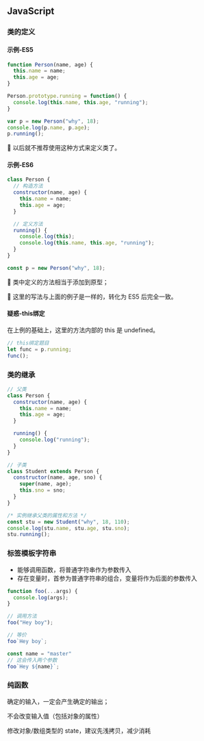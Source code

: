 ## JavaScript

### 类的定义

#### 示例-ES5

```javascript
function Person(name, age) {
  this.name = name;
  this.age = age;
}

Person.prototype.running = function() {
  console.log(this.name, this.age, "running");
}

var p = new Person("why", 18);
console.log(p.name, p.age);
p.running();
```

:turtle: 以后就不推荐使用这种方式来定义类了。

#### 示例-ES6

```javascript
class Person {
  // 构造方法
  constructor(name, age) {
    this.name = name;
    this.age = age;
  }

  // 定义方法
  running() {
    console.log(this);
    console.log(this.name, this.age, "running");
  }
}

const p = new Person("why", 18);
```

:turtle: 类中定义的方法相当于添加到原型；

:turtle: 这里的写法与上面的例子是一样的，转化为 ES5 后完全一致。



#### 疑惑-this绑定

在上例的基础上，这里的方法内部的 this 是 undefined。

```javascript
// this绑定题目
let func = p.running;
func();
```



### 类的继承

```javascript
// 父类
class Person {
  constructor(name, age) {
    this.name = name;
    this.age = age;
  }

  running() {
    console.log("running");
  }
}

// 子类
class Student extends Person {
  constructor(name, age, sno) {
    super(name, age);
    this.sno = sno;
  }
}

/* 实例继承父类的属性和方法 */
const stu = new Student("why", 18, 110);
console.log(stu.name, stu.age, stu.sno);
stu.running();
```



### 标签模板字符串

- 能够调用函数，将普通字符串作为参数传入
- 存在变量时，首参为普通字符串的组合，变量将作为后面的参数传入

```javascript
function foo(...args) {
  console.log(args);
}

// 调用方法
foo("Hey boy");

// 等价
foo`Hey boy`;

const name = "master"
// 这会传入两个参数
foo`Hey ${name}`;
```



### 纯函数

确定的输入，一定会产生确定的输出；

不会改变输入值（包括对象的属性）



修改对象/数组类型的 state，建议先浅拷贝，减少消耗



